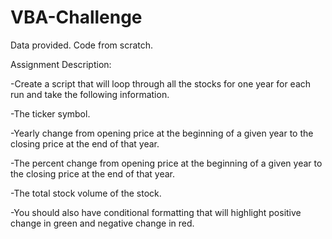 # VBA-Challenge
Data provided. Code from scratch.

Assignment Description:

  -Create a script that will loop through all the stocks for one year for each run and take the following information.


  -The ticker symbol.


  -Yearly change from opening price at the beginning of a given year to the closing price at the end of that year.


  -The percent change from opening price at the beginning of a given year to the closing price at the end of that year.


  -The total stock volume of the stock.




  -You should also have conditional formatting that will highlight positive change in green and negative change in red.

